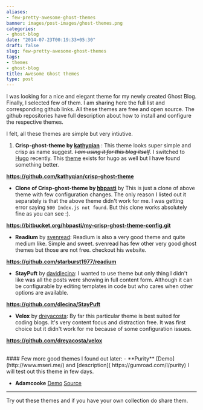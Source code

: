 ```yaml
---
aliases:
- few-pretty-awesome-ghost-themes
banner: images/post-images/ghost-themes.png
categories:
- ghost-blog
date: "2014-07-23T00:19:33+05:30"
draft: false
slug: few-pretty-awesome-ghost-themes
tags:
- themes
- ghost-blog
title: Awesome Ghost themes
type: post
---
```

I was looking for a nice and elegant theme for my newly created Ghost Blog.
Finally, I selected few of them. I am sharing here the full list and corresponding github links. All these themes are free and open source. The github repositories have full description about how to install and configure the respective themes.
<!--more-->

 I felt, all these themes are simple but very intiutive.

 1. **Crisp-ghost-theme by  [kathyqian](http://kathyqian.com/)** : This theme looks super simple and crisp as name suggest. ~~*I am using it for this blog itself*~~. I switched to [Hugo](http://gohugo.io/) recently. This [theme](http://themes.gohugo.io/crisp/) exists for hugo as well but I have found something better.

 **https://github.com/kathyqian/crisp-ghost-theme**

 - **Clone of Crisp-ghost-theme by [hbpasti](https://twitter.com/hbpasti)** by  This is just a clone of above theme with few configuration changes. The only reason I listed out it separately is that the above theme didn't work for me. I was getting error saying `500 Index.js not found`.
 But this clone works absolutely fine as you can see :).  

 **https://bitbucket.org/hbpasti/my-crisp-ghost-theme-config.git**

 - **Readium** by [svenread](http://www.svenread.com/):
 Readium is also a very good theme and quite medium like. Simple and sweet. svenread has few other very good ghost themes but those are not free. checkout his website.

 **https://github.com/starburst1977/readium**

 - **StayPuft** by [davidlecina](http://davidlecina.com/):
 I wanted to use theme but only thing I didn't like was all the posts were showing in full content form. Although it can be configurable by editing templates in code but who cares when other options are available.

 **https://github.com/dlecina/StayPuft**  

 - **Velox** by [dreyacosta](http://dreyacosta.com/):
 By far this particular theme is best suited for coding blogs. It's very content focus and distraction free. It was first choice but it didn't work for me because of some configuration issues. 
 
 **https://github.com/dreyacosta/velox**



<br>
#### Few more good themes I found out later:
- **Purity** [Demo](http://www.mseri.me/) and [description]( https://gumroad.com/l/purity) I will test out this theme in few days.

- **Adamcooke** [Demo](http://adamcooke.io/) [Source](https://github.com/adamcooke/ghost-theme)


 ---
 Try out these themes and if you have your own collection do share them.
